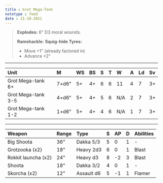 ```yaml
---
title : Grot Mega-Tank
notetype : feed
date : 21-10-2021
---
```


> **Explodes:** 6" D3 moral wounds.
> 
> **Ramshackle:**
> **Squig-hide Tyres:**
> 
> - Move +1" (already factored in)
> - Advance +2"

---

| Unit               | M     | WS  | BS  | S   | T   | W   | A   | Ld  | Sv  |
|:------------------ |:----- |:--- |:--- |:--- |:--- |:--- |:--- |:--- |:--- |
| Grot Mega-tank 6+  | 7+d6" | 5+  | 4+  | 6   | 6   | 11  | 4   | 7   | 3+  |
| Grot Mega-tank 3-5 | 4+d6" | 5+  | 4+  | 5   | 6   | N/A | 2   | 7   | 3+  |
| Grot Mega-tank 1-2 | 1+d6" | 5+  | 4+  | 4   | 6   | N/A | 1   | 7   | 3+  |

---

| Weapon              | Range | Type       | S   | AP  | D   | Abilities |
|:------------------- |:----- |:---------- |:--- |:--- |:--- |:--------- |
| Big Shoota          | 36"   | Dakka 5/3  | 5   | 0   | 1   | -         |
| Grotzooka (x2)      | 18"   | Heavy 2d3  | 6   | 0   | 1   | Blast     |
| Rokkit launcha (x2) | 24"   | Heavy d3   | 8   | -2  | 3   | Blast     |
| Shoota              | 18"   | Dakka 3/2  | 4   | 0   | 1   | -         |
| Skorcha (x2)        | 12"   | Assault d6 | 5   | -1  | 1   | Flamer    |

